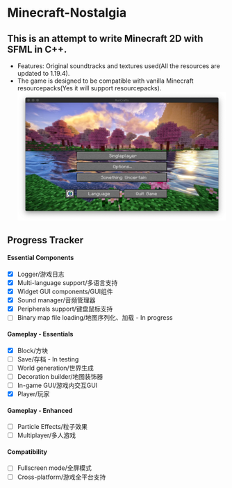 # Minecraft-Nostalgia

## This is an attempt to write Minecraft 2D with SFML in C++.

- Features: Original soundtracks and textures used(All the resources are updated to 1.19.4).
- The game is designed to be compatible with vanilla Minecraft resourcepacks(Yes it will support resourcepacks). 
  ![menu.png](docs%2Freadme%2Fmenu.png)
  

## Progress Tracker
#### Essential Components
- [x] Logger/游戏日志
- [x] Multi-language support/多语言支持
- [x] Widget GUI components/GUI组件
- [x] Sound manager/音频管理器
- [x] Peripherals support/键盘鼠标支持
- [ ] Binary map file loading/地图序列化、加载 - In progress
#### Gameplay - Essentials
- [x] Block/方块
- [ ] Save/存档 - In testing
- [ ] World generation/世界生成
- [ ] Decoration builder/地图装饰器
- [ ] In-game GUI/游戏内交互GUI
- [x] Player/玩家
#### Gameplay - Enhanced
- [ ] Particle Effects/粒子效果
- [ ] Multiplayer/多人游戏
#### Compatibility
- [ ] Fullscreen mode/全屏模式
- [ ] Cross-platform/游戏全平台支持

